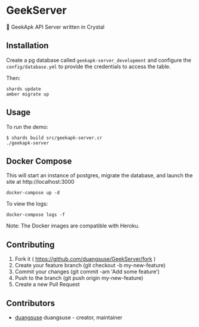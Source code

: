 # GeekServer

🔮 GeekApk API Server written in Crystal

## Installation

Create a pg database called `geekapk-server_development` and configure the
`config/database.yml` to provide the credentials to access the table.

Then:

```shellsession
shards update
amber migrate up
```

## Usage

To run the demo:

```shellsession
$ shards build src/geekapk-server.cr
./geekapk-server
```

## Docker Compose

This will start an instance of postgres, migrate the database,
and launch the site at http://localhost:3000

```shellsession
docker-compose up -d
```

To view the logs:

```shellsession
docker-compose logs -f
```

Note: The Docker images are compatible with Heroku.

## Contributing

1. Fork it ( https://github.com/duangsuse/GeekServer/fork )
2. Create your feature branch (git checkout -b my-new-feature)
3. Commit your changes (git commit -am 'Add some feature')
4. Push to the branch (git push origin my-new-feature)
5. Create a new Pull Request

## Contributors

- [duangsuse](https://github.com/duangsuse) duangsuse - creator, maintainer
